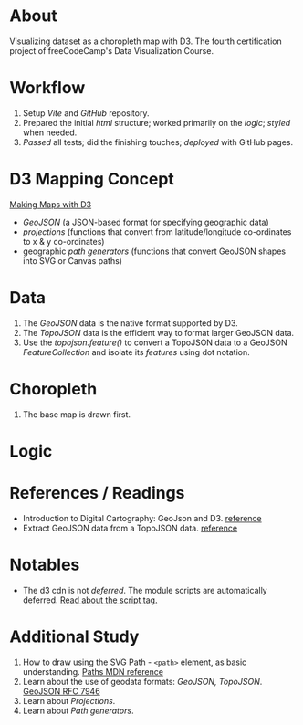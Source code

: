 # About
Visualizing dataset as a choropleth map with D3. The fourth certification project of freeCodeCamp's Data Visualization Course.

# Workflow
1. Setup *Vite* and *GitHub* repository.
1. Prepared the initial *html* structure; worked primarily on the *logic*; *styled* when needed.
1. *Passed* all tests; did the finishing touches; *deployed* with GitHub pages.

# D3 Mapping Concept
[Making Maps with D3](https://www.d3indepth.com/geographic/)
- *GeoJSON* (a JSON-based format for specifying geographic data)
- *projections* (functions that convert from latitude/longitude co-ordinates to x & y co-ordinates)
- geographic *path generators* (functions that convert GeoJSON shapes into SVG or Canvas paths)

# Data
1. The *GeoJSON* data is the native format supported by D3.
1. The *TopoJSON* data is the efficient way to format larger GeoJSON data.
1. Use the *topojson.feature()* to convert a TopoJSON data to a GeoJSON *FeatureCollection* and isolate its *features* using dot notation.



# Choropleth
1. The base map is drawn first.

# Logic


# References / Readings
- Introduction to Digital Cartography: GeoJson and D3. [reference](https://medium.com/@amy.degenaro/introduction-to-digital-cartography-geojson-and-d3-js-c27f066aa84)
- Extract GeoJSON data from a TopoJSON data. [reference](https://medium.com/@amy.degenaro/introduction-to-digital-cartography-geojson-and-d3-js-c27f066aa84)


# Notables
- The d3 cdn is not *deferred*. The module scripts are automatically deferred. [Read about the script tag.](https://developer.mozilla.org/en-US/docs/Web/HTML/Element/script)


# Additional Study
1. How to draw using the SVG Path - `<path>` element, as basic understanding. [Paths MDN reference](https://developer.mozilla.org/en-US/docs/Web/SVG/Tutorial/Paths)
1. Learn about the use of geodata formats: *GeoJSON, TopoJSON*. [GeoJSON RFC 7946](https://datatracker.ietf.org/doc/html/rfc7946)
1. Learn about *Projections*.
1. Learn about *Path generators*.
